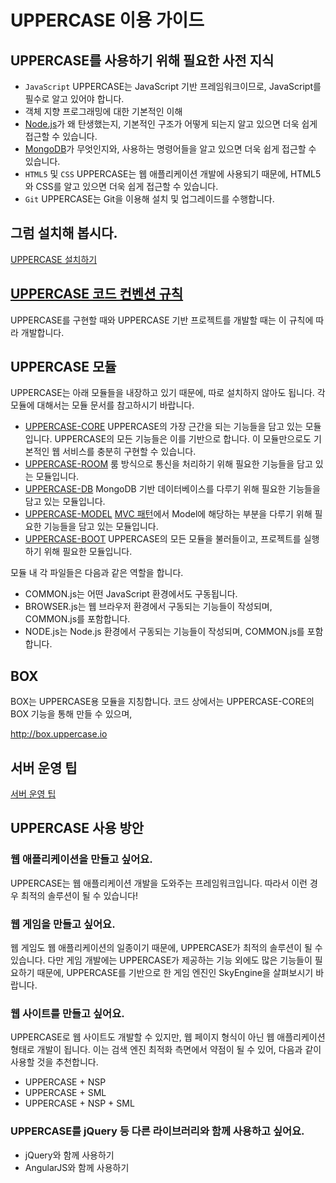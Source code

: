 # UPPERCASE 이용 가이드

## UPPERCASE를 사용하기 위해 필요한 사전 지식
* `JavaScript` UPPERCASE는 JavaScript 기반 프레임워크이므로, JavaScript를 필수로 알고 있어야 합니다.
* 객체 지향 프로그래밍에 대한 기본적인 이해
* [Node.js](http://nodejs.org)가 왜 탄생했는지, 기본적인 구조가 어떻게 되는지 알고 있으면 더욱 쉽게 접근할 수 있습니다.
* [MongoDB](http://www.mongodb.org)가 무엇인지와, 사용하는 명령어들을 알고 있으면 더욱 쉽게 접근할 수 있습니다.
* `HTML5` 및 `CSS` UPPERCASE는 웹 애플리케이션 개발에 사용되기 때문에, HTML5와 CSS를 알고 있으면 더욱 쉽게 접근할 수 있습니다.
* `Git` UPPERCASE는 Git을 이용해 설치 및 업그레이드를 수행합니다.

## 그럼 설치해 봅시다.
[UPPERCASE 설치하기](INSTALL.md)

## [UPPERCASE 코드 컨벤션 규칙](GUIDE/CONVENTION.md)
UPPERCASE를 구현할 때와 UPPERCASE 기반 프로젝트를 개발할 때는 이 규칙에 따라 개발합니다.

## UPPERCASE 모듈
UPPERCASE는 아래 모듈들을 내장하고 있기 때문에, 따로 설치하지 않아도 됩니다. 각 모듈에 대해서는 모듈 문서를 참고하시기 바랍니다.
* [UPPERCASE-CORE](GUIDE/UPPERCASE-CORE.md) UPPERCASE의 가장 근간을 되는 기능들을 담고 있는 모듈입니다. UPPERCASE의 모든 기능들은 이를 기반으로 합니다. 이 모듈만으로도 기본적인 웹 서비스를 충분히 구현할 수 있습니다.
* [UPPERCASE-ROOM](GUIDE/UPPERCASE-ROOM.md) 룸 방식으로 통신을 처리하기 위해 필요한 기능들을 담고 있는 모듈입니다.
* [UPPERCASE-DB](GUIDE/UPPERCASE-DB.md) MongoDB 기반 데이터베이스를 다루기 위해 필요한 기능들을 담고 있는 모듈입니다.
* [UPPERCASE-MODEL](GUIDE/UPPERCASE-MODEL.md) [MVC 패턴](https://ko.wikipedia.org/wiki/%EB%AA%A8%EB%8D%B8-%EB%B7%B0-%EC%BB%A8%ED%8A%B8%EB%A1%A4%EB%9F%AC)에서 Model에 해당하는 부분을 다루기 위해 필요한 기능들을 담고 있는 모듈입니다.
* [UPPERCASE-BOOT](GUIDE/UPPERCASE-BOOT.md) UPPERCASE의 모든 모듈을 불러들이고, 프로젝트를 실행하기 위해 필요한 모듈입니다.

모듈 내 각 파일들은 다음과 같은 역할을 합니다.
* COMMON.js는 어떤 JavaScript 환경에서도 구동됩니다.
* BROWSER.js는 웹 브라우저 환경에서 구동되는 기능들이 작성되며, COMMON.js를 포함합니다.
* NODE.js는 Node.js 환경에서 구동되는 기능들이 작성되며, COMMON.js를 포함합니다.

## BOX
BOX는 UPPERCASE용 모듈을 지칭합니다. 코드 상에서는 UPPERCASE-CORE의 BOX 기능을 통해 만들 수 있으며,

http://box.uppercase.io

## 서버 운영 팁
[서버 운영 팁](TIP.md)

## UPPERCASE 사용 방안
### 웹 애플리케이션을 만들고 싶어요.
UPPERCASE는 웹 애플리케이션 개발을 도와주는 프레임워크입니다. 따라서 이런 경우 최적의 솔루션이 될 수 있습니다!

### 웹 게임을 만들고 싶어요.
웹 게임도 웹 애플리케이션의 일종이기 때문에, UPPERCASE가 최적의 솔루션이 될 수 있습니다. 다만 게임 개발에는 UPPERCASE가 제공하는 기능 외에도 많은 기능들이 필요하기 때문에, UPPERCASE를 기반으로 한 게임 엔진인 SkyEngine을 살펴보시기 바랍니다.

### 웹 사이트를 만들고 싶어요.
UPPERCASE로 웹 사이트도 개발할 수 있지만, 웹 페이지 형식이 아닌 웹 애플리케이션 형태로 개발이 됩니다. 이는 검색 엔진 최적화 측면에서 약점이 될 수 있어, 다음과 같이 사용할 것을 추천합니다.
* UPPERCASE + NSP
* UPPERCASE + SML
* UPPERCASE + NSP + SML

### UPPERCASE를 jQuery 등 다른 라이브러리와 함께 사용하고 싶어요.
* jQuery와 함께 사용하기
* AngularJS와 함께 사용하기
